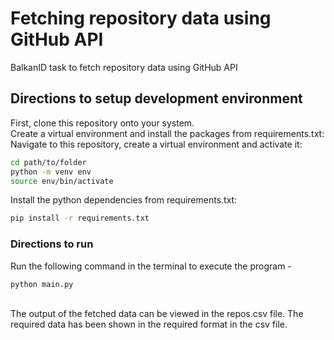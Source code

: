# Fetching repository data using GitHub API
BalkanID task to fetch repository data using GitHub API

## Directions to setup development environment
First, clone this repository onto your system. <br>
Create a virtual environment and install the packages from requirements.txt: <br>
Navigate to this repository, create a virtual environment and activate it: <br>

```bash
cd path/to/folder
python -m venv env
source env/bin/activate
```
Install the python dependencies from requirements.txt:
```bash
pip install -r requirements.txt
```

### Directions to run
Run the following command in the terminal to execute the program -
```bash
python main.py
```
<br> 
The output of the fetched data can be viewed in the repos.csv file. The required data has been shown in the required format in the csv file.

